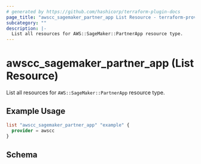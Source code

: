 ```yaml
---
# generated by https://github.com/hashicorp/terraform-plugin-docs
page_title: "awscc_sagemaker_partner_app List Resource - terraform-provider-awscc"
subcategory: ""
description: |-
  List all resources for AWS::SageMaker::PartnerApp resource type.
---
```


# awscc_sagemaker_partner_app (List Resource)

List all resources for `AWS::SageMaker::PartnerApp` resource type.

## Example Usage

```terraform
list "awscc_sagemaker_partner_app" "example" {
  provider = awscc
}
```

<!-- schema generated by tfplugindocs -->
## Schema
